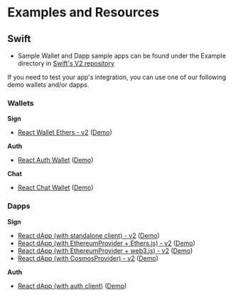 # Examples and Resources

## Swift

- Sample Wallet and Dapp sample apps can be found under the Example directory in [Swift's V2 repository](https://github.com/WalletConnect/WalletConnectSwiftV2/tree/main/Example)

If you need to test your app's integration, you can use one of our following demo wallets and/or dapps.

### Wallets

**Sign**

- [React Wallet Ethers - v2](https://github.com/WalletConnect/web-examples/tree/main/wallets/react-wallet-v2) ([Demo](https://react-wallet.walletconnect.com/))

**Auth**

- [React Auth Wallet](https://github.com/WalletConnect/web-examples/tree/main/wallets/react-wallet-auth) ([Demo](https://react-auth-wallet.vercel.app/))

**Chat**

- [React Chat Wallet](https://github.com/WalletConnect/web-examples/tree/main/wallets/react-wallet-chat) ([Demo](https://react-wallet-chat.walletconnect.com/))

### Dapps

**Sign**

- [React dApp (with standalone client) - v2](https://github.com/WalletConnect/web-examples/tree/main/dapps/react-dapp-v2) ([Demo](https://react-app.walletconnect.com/))
- [React dApp (with EthereumProvider + Ethers.js) - v2](https://github.com/WalletConnect/web-examples/tree/main/dapps/react-dapp-v2-with-ethers) ([Demo](https://react-dapp-v2-with-ethers.vercel.app/))
- [React dApp (with EthereumProvider + web3.js) - v2](https://github.com/WalletConnect/web-examples/tree/main/dapps/react-dapp-v2-with-web3js) ([Demo](https://react-dapp-v2-with-web3js.vercel.app/))
- [React dApp (with CosmosProvider) - v2](https://github.com/WalletConnect/web-examples/tree/main/dapps/react-dapp-v2-cosmos-provider) ([Demo](https://react-dapp-v2-cosmos-provider.vercel.app/))

**Auth**

- [React dApp (with auth client)](https://github.com/WalletConnect/web-examples/tree/main/dapps/react-dapp-auth) ([Demo](https://react-auth-dapp.vercel.app/))